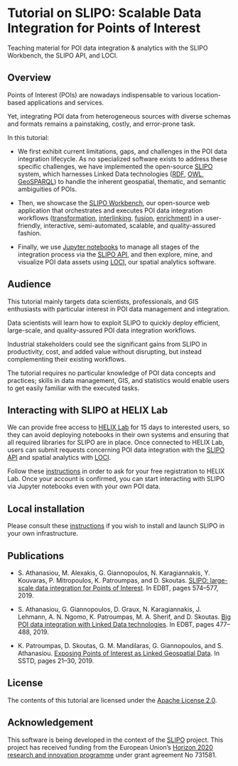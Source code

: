 # Tutorial on SLIPO: Scalable Data Integration for Points of Interest

Teaching material for POI data integration &amp; analytics with the SLIPO Workbench, the SLIPO API, and LOCI.

## Overview

Points of Interest (POIs) are nowadays indispensable to various location-based applications and services. 

Yet, integrating POI data from heterogeneous sources with diverse schemas and formats remains a painstaking, costly, and error-prone task. 

In this tutorial:

- We first exhibit current limitations, gaps, and challenges in the POI data integration lifecycle. As no specialized software exists to address these specific challenges, we have implemented the open-source [SLIPO](https://github.com/SLIPO-EU/) system, which harnesses Linked Data technologies ([RDF](https://www.w3.org/RDF/), [OWL](https://www.w3.org/OWL/), [GeoSPARQL](https://www.opengeospatial.org/standards/geosparql)) to handle the inherent geospatial, thematic, and semantic ambiguities of POIs.

- Then, we showcase the [SLIPO Workbench](https://github.com/SLIPO-EU/workbench), our open-source web application that orchestrates and executes POI data integration workflows ([transformation](https://github.com/SLIPO-EU/TripleGeo), [interlinking](https://github.com/SLIPO-EU/LIMES), [fusion](https://github.com/SLIPO-EU/FAGI), [enrichment](https://github.com/SLIPO-EU/deer)) in a user-friendly, interactive, semi-automated, scalable, and quality-assured fashion. 

- Finally, we use [Jupyter notebooks](notebooks) to manage all stages of the integration process via the [SLIPO API](https://app.dev.slipo.eu/docs/webapp-api/index.html), and then explore, mine, and visualize POI data assets using [LOCI](https://github.com/SLIPO-EU/loci), our spatial analytics software.

## Audience

This tutorial mainly targets data scientists, professionals, and GIS enthusiasts with particular interest in POI data management and integration.

Data scientists will learn how to exploit SLIPO to quickly deploy efficient, large-scale, and quality-assured POI data integration workflows. 

Industrial stakeholders could see the significant gains from SLIPO in productivity, cost, and added value without disrupting, but instead complementing their existing workflows.

The tutorial requires no particular knowledge of POI data concepts and practices; skills in data management, GIS, and statistics would enable users to get easily familiar with the executed tasks.


## Interacting with SLIPO at HELIX Lab

We can provide free access to [HELIX Lab](https://lab.hellenicdataservice.gr/) for 15 days to interested users, so they can avoid deploying notebooks in their own systems and ensuring that all required libraries for SLIPO are in place. Once connected to HELIX Lab, users can submit requests concerning POI data integration with the [SLIPO API](https://app.dev.slipo.eu/docs/webapp-api/index.html) and spatial analytics with [LOCI](https://github.com/SLIPO-EU/loci).

Follow these [instructions](https://drive.google.com/file/d/1dIoz97eBScDDx9P0aMh7chIbmqJxJwBa/view?usp=sharing) in order to ask for your free registration to HELIX Lab. Once your account is confirmed, you can start interacting with SLIPO via Jupyter notebooks even with your own POI data.

## Local installation

Please consult these [instructions](https://github.com/SLIPO-EU/workbench/blob/master/INSTALL.md) if you wish to install and launch SLIPO in your own infrastructure.


## Publications

- S. Athanasiou, M. Alexakis, G. Giannopoulos, N. Karagiannakis, Y. Kouvaras, P. Mitropoulos, K. Patroumpas, and D. Skoutas. [SLIPO: large-scale data integration for Points of Interest](https://openproceedings.org/2019/conf/edbt/EDBT19_paper_280.pdf). In EDBT, pages 574–577, 2019.

- S. Athanasiou, G. Giannopoulos, D. Graux, N. Karagiannakis, J. Lehmann, A. N. Ngomo, K. Patroumpas, M. A. Sherif, and D. Skoutas. [Big POI data integration with Linked Data technologies](https://openproceedings.org/2019/conf/edbt/EDBT19_paper_377.pdf). In EDBT, pages 477–488, 2019.

- K. Patroumpas, D. Skoutas, G. M. Mandilaras, G. Giannopoulos, and S. Athanasiou. [Exposing Points of Interest as Linked Geospatial Data](https://dl.acm.org/doi/10.1145/3340964.3340976). In SSTD, pages 21–30, 2019.

## License

The contents of this tutorial are licensed under the [Apache License 2.0](https://github.com/smartdatalake/simsearch/blob/master/LICENSE).

## Acknowledgement

This software is being developed in the context of the [SLIPO](http://slipo.eu/) project. This project has received funding from the European Union’s [Horizon 2020 research and innovation programme](https://ec.europa.eu/programmes/horizon2020/en) under grant agreement No 731581.

